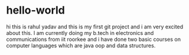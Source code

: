 # hello-world
hi this is rahul yadav and this is my first git project and i am very excited about this.
I am currently doing my b.tech in electronics and communications from iit roorkee and i have done two basic courses
on computer languages which are java oop and data structures.
